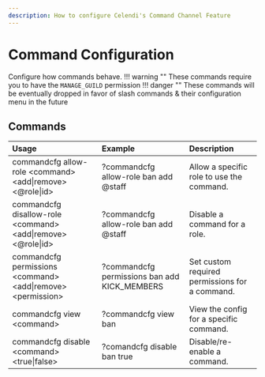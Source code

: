 ```yaml
---
description: How to configure Celendi's Command Channel Feature
---
```

# Command Configuration

Configure how commands behave.
!!! warning ""
    These commands require you to have the `MANAGE_GUILD` permission
!!! danger ""
    These commands will be eventually dropped in favor of slash commands & their configuration menu in the future

## Commands

| Usage | Example | Description |
| :--- | :--- | :--- |
| commandcfg allow-role &lt;command&gt; &lt;add\|remove&gt; &lt;&#64;role\|id&gt; | ?commandcfg allow-role ban add &#64;staff | Allow a specific role to use the command. |
| commandcfg disallow-role &lt;command&gt; &lt;add\|remove&gt; &lt;&#64;role\|id&gt; | ?commandcfg allow-role ban add &#64;staff | Disable a command for a role. |
| commandcfg permissions &lt;command&gt; &lt;add\|remove&gt; &lt;permission&gt; | ?commandcfg permissions ban add KICK_MEMBERS | Set custom required permissions for a command. |
| commandcfg view &lt;command&gt; | ?commandcfg view ban | View the config for a specific command. |
| commandcfg disable &lt;command&gt; &lt;true\|false&gt; | ?comandcfg disable ban true | Disable/re-enable a command. |
